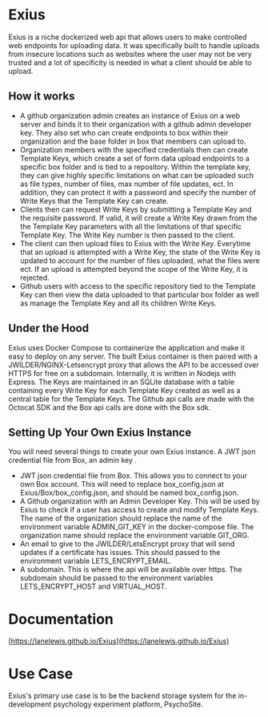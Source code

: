 # Exius
Exius is a niche dockerized web api that allows users to make controlled web endpoints for uploading data. It was specifically built to handle uploads from insecure locations such as websites where the user may not be very trusted and a lot of specificity is needed in what a client should be able to upload.
## How it works
* A github organization admin creates an instance of Exius on a web server and binds it to their organization with a github admin developer key. They also set who can create endpoints to box within their organization and the base folder in box that members can upload to.
* Organization members with the specified credentials then can create Template Keys, which create a set of form data upload endpoints to a specific box folder and is tied to a repository. Within the template key, they can give highly specific limitations on what can be uploaded such as file types, number of files, max number of file updates, ect. In addition, they can protect it with a password and specify the number of Write Keys that the Template Key can create.
* Clients then can request Write Keys by submitting a Template Key and the requisite password. If valid, it will create a Write Key drawn from the the Template Key parameters with all the limitations of that specific Template Key. The Write Key number is then passed to the client.
* The client can then upload files to Exius with the Write Key. Everytime that an upload is attempted with a Write Key, the state of the Write Key is updated to account for the number of files uploaded, what the files were ect. If an upload is attempted beyond the scope of the Write Key, it is rejected.
* Github users with access to the specific repository tied to the Template Key can then view the data uploaded to that particular box folder as well as manage the Template Key and all its children Write Keys.
## Under the Hood
Exius uses Docker Compose to containerize the application and make it easy to deploy on any server. The built Exius container is then paired with a JWILDER/NGINX-Letsencrypt proxy that allows the API to be accessed over HTTPS for free on a subdomain. Internally, it is written in Nodejs with Express. The Keys are maintained in an SQLite database with a table containing every Write Key for each Template Key created as well as a central table for the Template Keys. The Github api calls are made with the Octocat SDK and the Box api calls are done with the Box sdk.
## Setting Up Your Own Exius Instance
You will need several things to create your own Exius instance. A JWT json credential file from Box, an admin key .
* JWT json credential file from Box. This allows you to connect to your own Box account. This will need to replace box_config.json at Exius/Box/box_config.json, and should be named box_config.json.
* A Github organization with an Admin Developer Key. This will be used by Exius to check if a user has access to create and modify Template Keys. The name of the organization should replace the name of the environment variable ADMIN_GIT_KEY in the docker-compose file. The organization name should replace the environment variable GIT_ORG.
* An email to give to the JWILDER/LetsEncrypt proxy that will send updates if a certificate has issues. This should passed to the environment variable LETS_ENCRYPT_EMAIL.
* A subdomain. This is where the api will be available over https. The subdomain should be passed to the environment variables LETS_ENCRYPT_HOST and VIRTUAL_HOST.
# Documentation 
[https://lanelewis.github.io/Exius](https://lanelewis.github.io/Exius)
# Use Case
Exius's primary use case is to be the backend storage system for the in-development psychology experiment platform, PsychoSite.
